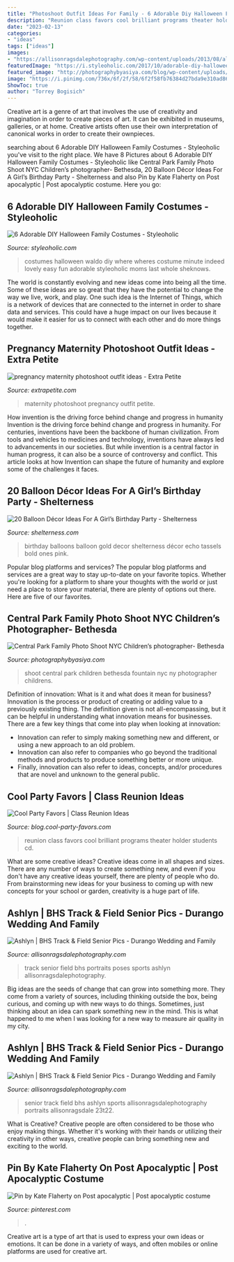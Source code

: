 ```yaml
---
title: "Photoshoot Outfit Ideas For Family - 6 Adorable Diy Halloween Family Costumes"
description: "Reunion class favors cool brilliant programs theater holder students cd"
date: "2023-02-13"
categories:
- "ideas"
tags: ["ideas"]
images:
- "https://allisonragsdalephotography.com/wp-content/uploads/2013/08/allisonragsdalephotography-1152-681x1024.jpg"
featuredImage: "https://i.styleoholic.com/2017/10/adorable-diy-halloween-family-costumes.jpg"
featured_image: "http://photographybyasiya.com/blog/wp-content/uploads/2012/07/central-park-family-photo-shoot-002.jpg"
image: "https://i.pinimg.com/736x/6f/2f/58/6f2f58fb76384d27bda9e310ad8694a3.jpg"
ShowToc: true
author: "Torrey Bogisich"
---
```



Creative art is a genre of art that involves the use of creativity and imagination in order to create pieces of art. It can be exhibited in museums, galleries, or at home. Creative artists often use their own interpretation of canonical works in order to create their ownpieces.

	

		
searching about 6 Adorable DIY Halloween Family Costumes - Styleoholic you've visit to the right place. We have 8 Pictures about 6 Adorable DIY Halloween Family Costumes - Styleoholic like Central Park Family Photo Shoot NYC Children’s photographer- Bethesda, 20 Balloon Décor Ideas For A Girl’s Birthday Party - Shelterness and also Pin by Kate Flaherty on Post apocalyptic | Post apocalyptic costume. Here you go:
		
    
## 6 Adorable DIY Halloween Family Costumes - Styleoholic

<img loading=lazy src="https://i.styleoholic.com/2017/10/adorable-diy-halloween-family-costumes.jpg" onerror="this.onerror=null;this.src='https://tse3.mm.bing.net/th?id=OIP.fboU_Wjdu7Qfz59FpzzZIAHaLH&amp;pid=15.1';" alt="6 Adorable DIY Halloween Family Costumes - Styleoholic">

_Source: styleoholic.com_

>costumes halloween waldo diy where wheres costume minute indeed lovely easy fun adorable styleoholic moms last whole sheknows. 

	

The world is constantly evolving and new ideas come into being all the time. Some of these ideas are so great that they have the potential to change the way we live, work, and play. One such idea is the Internet of Things, which is a network of devices that are connected to the internet in order to share data and services. This could have a huge impact on our lives because it would make it easier for us to connect with each other and do more things together.

    
## Pregnancy Maternity Photoshoot Outfit Ideas - Extra Petite

<img loading=lazy src="https://10dlq823u3q32ztyku1fnglg-wpengine.netdna-ssl.com/wp-content/uploads/2018/07/Lace_Luce1805182-96-edited-e1532565673702.jpg" onerror="this.onerror=null;this.src='https://tse3.mm.bing.net/th?id=OIP.nhPV_JgMX59wXDyk21gXgQHaLG&amp;pid=15.1';" alt="pregnancy maternity photoshoot outfit ideas - Extra Petite">

_Source: extrapetite.com_

>maternity photoshoot pregnancy outfit petite. 

	

How invention is the driving force behind change and progress in humanity
Invention is the driving force behind change and progress in humanity. For centuries, inventions have been the backbone of human civilization. From tools and vehicles to medicines and technology, inventions have always led to advancements in our societies. But while invention is a central factor in human progress, it can also be a source of controversy and conflict. This article looks at how Invention can shape the future of humanity and explore some of the challenges it faces.

    
## 20 Balloon Décor Ideas For A Girl’s Birthday Party - Shelterness

<img loading=lazy src="https://i.shelterness.com/2017/03/04-gold-30-balloons-to-take-a-memorable-picture.jpg" onerror="this.onerror=null;this.src='https://tse1.mm.bing.net/th?id=OIP.0AdF-slZXcbRIhJWyOkpQQHaJ4&amp;pid=15.1';" alt="20 Balloon Décor Ideas For A Girl’s Birthday Party - Shelterness">

_Source: shelterness.com_

>birthday balloons balloon gold decor shelterness décor echo tassels bold ones pink. 

	

Popular blog platforms and services?
The popular blog platforms and services are a great way to stay up-to-date on your favorite topics. Whether you're looking for a platform to share your thoughts with the world or just need a place to store your material, there are plenty of options out there. Here are five of our favorites.

    
## Central Park Family Photo Shoot NYC Children’s Photographer- Bethesda

<img loading=lazy src="http://photographybyasiya.com/blog/wp-content/uploads/2012/07/central-park-family-photo-shoot-002.jpg" onerror="this.onerror=null;this.src='https://tse2.mm.bing.net/th?id=OIP.KWrPHPFZFX8FTH3bDB-uUAHaLI&amp;pid=15.1';" alt="Central Park Family Photo Shoot NYC Children’s photographer- Bethesda">

_Source: photographybyasiya.com_

>shoot central park children bethesda fountain nyc ny photographer childrens. 

	

Definition of innovation: What is it and what does it mean for business?
Innovation is the process or product of creating or adding value to a previously existing thing. The definition given is not all-encompassing, but it can be helpful in understanding what innovation means for businesses. 
There are a few key things that come into play when looking at innovation: 
- Innovation can refer to simply making something new and different, or using a new approach to an old problem. 
- Innovation can also refer to companies who go beyond the traditional methods and products to produce something better or more unique. 
- Finally, innovation can also refer to ideas, concepts, and/or procedures that are novel and unknown to the general public.

    
## Cool Party Favors | Class Reunion Ideas

<img loading=lazy src="http://blog.cool-party-favors.com/wp-content/uploads/Class-reunion-40-e1500240253574.jpg" onerror="this.onerror=null;this.src='https://tse2.mm.bing.net/th?id=OIP.Sgez67_GkdKV308vZAf_zwHaJ4&amp;pid=15.1';" alt="Cool Party Favors | Class Reunion Ideas">

_Source: blog.cool-party-favors.com_

>reunion class favors cool brilliant programs theater holder students cd. 

	

What are some creative ideas?
Creative ideas come in all shapes and sizes. There are any number of ways to create something new, and even if you don't have any creative ideas yourself, there are plenty of people who do. From brainstorming new ideas for your business to coming up with new concepts for your school or garden, creativity is a huge part of life.

    
## Ashlyn | BHS Track &amp; Field Senior Pics - Durango Wedding And Family

<img loading=lazy src="https://allisonragsdalephotography.com/wp-content/uploads/2013/08/allisonragsdalephotography-1175.jpg" onerror="this.onerror=null;this.src='https://tse1.mm.bing.net/th?id=OIP.X0WTp5V0XfRwvmRhI1-uQwHaLI&amp;pid=15.1';" alt="Ashlyn | BHS Track &amp; Field Senior Pics - Durango Wedding and Family">

_Source: allisonragsdalephotography.com_

>track senior field bhs portraits poses sports ashlyn allisonragsdalephotography. 

	

Big ideas are the seeds of change that can grow into something more. They come from a variety of sources, including thinking outside the box, being curious, and coming up with new ways to do things. Sometimes, just thinking about an idea can spark something new in the mind. This is what happened to me when I was looking for a new way to measure air quality in my city.

    
## Ashlyn | BHS Track &amp; Field Senior Pics - Durango Wedding And Family

<img loading=lazy src="https://allisonragsdalephotography.com/wp-content/uploads/2013/08/allisonragsdalephotography-1152-681x1024.jpg" onerror="this.onerror=null;this.src='https://tse4.mm.bing.net/th?id=OIP.kEcwatXfotJnVSQqk5zH0QHaLI&amp;pid=15.1';" alt="Ashlyn | BHS Track &amp; Field Senior Pics - Durango Wedding and Family">

_Source: allisonragsdalephotography.com_

>senior track field bhs ashlyn sports allisonragsdalephotography portraits allisonragsdale 23t22. 

	

What is Creative?
Creative people are often considered to be those who enjoy making things. Whether it's working with their hands or utilizing their creativity in other ways, creative people can bring something new and exciting to the world.

    
## Pin By Kate Flaherty On Post Apocalyptic | Post Apocalyptic Costume

<img loading=lazy src="https://i.pinimg.com/736x/6f/2f/58/6f2f58fb76384d27bda9e310ad8694a3.jpg" onerror="this.onerror=null;this.src='https://tse4.mm.bing.net/th?id=OIP.BzmBvgTlbHLDbcrqIjui4AHaMH&amp;pid=15.1';" alt="Pin by Kate Flaherty on Post apocalyptic | Post apocalyptic costume">

_Source: pinterest.com_

>. 

	

Creative art is a type of art that is used to express your own ideas or emotions. It can be done in a variety of ways, and often mobiles or online platforms are used for creative art.

